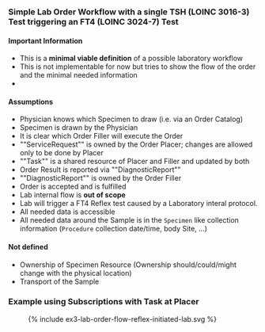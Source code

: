 ### Simple Lab Order Workflow with a single TSH (LOINC 3016-3) Test triggering an FT4 (LOINC 3024-7) Test

#### Important Information
- This is a **minimal viable definition** of a possible laboratory workflow
- This is not implementable for now but tries to show the flow of the order and the minimal needed information
- 
#### Assumptions
- Physician knows which Specimen to draw (i.e. via an Order Catalog)
- Specimen is drawn by the Physician
- It is clear which Order Filler will execute the Order
- ""ServiceRequest"" is owned by the Order Placer; changes are allowed only to be done by Placer
- ""Task"" is a shared resource of Placer and Filler and updated by both
- Order Result is reported via ""DiagnosticReport""
- ""DiagnosticReport"" is owned by the Order Filler
- Order is accepted and is fulfilled 
- Lab internal flow is **out of scope**
- Lab will trigger a FT4 Reflex test caused by a Laboratory interal protocol. 
- All needed data is accessible
- All needed data around the Sample is in the `Specimen` like collection information (`Procedure` collection date/time, body Site, ...)
#### Not defined
- Ownership of Specimen Resource (Ownership should/could/might change with the physical location)
- Transport of the Sample

### Example using Subscriptions with Task at Placer
<figure>
  {% include ex3-lab-order-flow-reflex-initiated-lab.svg %}
</figure>
